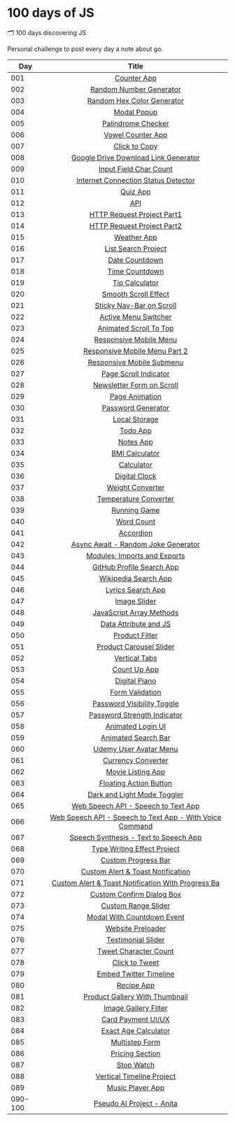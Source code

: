 # 100 days of JS
:card_index_dividers: 100 days discovering JS

Personal challenge to post every day a note about go.

| Day | Title      |
| --- |:----------:|
| 001 | [Counter App](day01/)|
| 002 | [Random Number Generator](day02/)|
| 003 | [Random Hex Color Generator](day03/)|
| 004 | [Modal Popup](day04/)|
| 005 | [Palindrome Checker](day05/)|
| 006 | [Vowel Counter App](day06/)|
| 007 | [Click to Copy](day07/)|
| 008 | [Google Drive Download Link Generator](day08/)|
| 009 | [Input Field Char Count](day09/)|
| 010 | [Internet Connection Status Detector](day10/)|
| 011 | [Quiz App](day11/)|
| 012 | [API](day12/)|
| 013 | [HTTP Request Project Part1](day13/)|
| 014 | [HTTP Request Project Part2](day14/)|
| 015 | [Weather App](day15/)|
| 016 | [List Search Project](day16/)|
| 017 | [Date Countdown](day17/)|
| 018 | [Time Countdown](day18/)|
| 019 | [Tip Calculator](day19/)|
| 020 | [Smooth Scroll Effect](day20/)|
| 021 | [Sticky Nav-Bar on Scroll](day21/)|
| 022 | [Active Menu Switcher](day22/)|
| 023 | [Animated Scroll To Top](day23/)|
| 024 | [Responsive Mobile Menu](day24/)|
| 025 | [Responsive Mobile Menu Part 2](day25/)|
| 026 | [Responsive Mobile Submenu](day26/)|
| 027 | [Page Scroll Indicator](day27/)|
| 028 | [Newsletter Form on Scroll](day28/)|
| 029 | [Page Animation](day29/)|
| 030 | [Password Generator](day30/)|
| 031 | [Local Storage](day31/)
| 032 | [Todo App](day32/)
| 033 | [Notes App](day33/)
| 034 | [BMI Calculator](day34/)
| 035 | [Calculator](day35/)
| 036 | [Digital Clock](day36/)
| 037 | [Weight Converter](day37/)
| 038 | [Temperature Converter](day38/)
| 039 | [Running Game](day39/)
| 040 | [Word Count](day40/)
| 041 | [Accordion](day41/)
| 042 | [Async Await - Random Joke Generator](day42/)
| 043 | [Modules, Imports and Exports](day43/)
| 044 | [GitHub Profile Search App](day44/)
| 045 | [Wikipedia Search App](day45/)
| 046 | [Lyrics Search App](day46/)
| 047 | [Image Slider](day47/)
| 048 | [JavaScript Array Methods](day48/)
| 049 | [Data Attribute and JS](day49/)
| 050 | [Product Filter](day50/)
| 051 | [Product Carousel Slider](day51/)
| 052 | [Vertical Tabs](day52/)
| 053 | [Count Up App](day53/)
| 054 | [Digital Piano](day54/)
| 055 | [Form Validation](day55/)
| 056 | [Password Visibility Toggle](day56/)
| 057 | [Password Strength Indicator](day57/)
| 058 | [Animated Login UI](day58/)
| 059 | [Animated Search Bar](day59/)
| 060 | [Udemy User Avatar Menu](day60/)
| 061 | [Currency Converter](day61/)
| 062 | [Movie Listing App](day62/)
| 063 | [Floating Action Button](day63/)
| 064 | [Dark and Light Mode Toggler](day64/)
| 065 | [Web Speech API - Speech to Text App](day65/)
| 066 | [Web Speech API - Speech to Text App - With Voice Command](day66/)
| 067 | [Speech Synthesis - Text to Speech App](day67/)
| 068 | [Type Writing Effect Project](day68/)
| 069 | [Custom Progress Bar](day69/)
| 070 | [Custom Alert & Toast Notification](day70/)
| 071 | [Custom Alert & Toast Notification With Progress Ba](day71/)
| 072 | [Custom Confirm Dialog Box](day72/)
| 073 | [Custom Range Slider](day73/)
| 074 | [Modal With Countdown Event](day74/)
| 075 | [Website Preloader](day75/)
| 076 | [Testimonial Slider](day76/)
| 077 | [Tweet Character Count](day77/)
| 078 | [Click to Tweet](day78/)
| 079 | [Embed Twitter Timeline](day79/)
| 080 | [Recipe App](day80/)
| 081 | [Product Gallery With Thumbnail](day81/)
| 082 | [Image Gallery Filter](day82/)
| 083 | [Card Payment UI/UX](day83/)
| 084 | [Exact Age Calculator](day84/)
| 085 | [Multistep Form](day85/)
| 086 | [Pricing Section](day86/)
| 087 | [Stop Watch](day87/)
| 088 | [Vertical Timeline Project](day88/)
| 089 | [Music Player App](day89/)
| 090-100 | [Pseudo AI Project - Anita](day90-100/)
